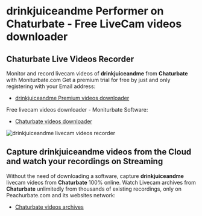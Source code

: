 # drinkjuiceandme Performer on Chaturbate - Free LiveCam videos downloader

## Chaturbate Live Videos Recorder

Monitor and record livecam videos of **drinkjuiceandme** from **Chaturbate** with Moniturbate.com
Get a premium trial for free by just and only registering with your Email address:
* [drinkjuiceandme Premium videos downloader](https://moniturbate.com/request-demo-licence-key.html)

Free livecam videos downloader - Moniturbate Software:
* [Chaturbate videos downloader](https://moniturbate.com/moniturbate-download-software.html)

![drinkjuiceandme livecam videos recorder](https://peachurnet.com/templates/moniturbate-software.png)


## Capture drinkjuiceandme videos from the Cloud and watch your recordings on Streaming

Without the need of downloading a software, capture **drinkjuiceandme** livecam videos from **Chaturbate** 100% online.
Watch Livecam archives from **Chaturbate** unlimitedly from thousands of existing recordings, only on Peachurbate.com and its websites network:
* [Chaturbate videos archives](https://peachurnet.com/)